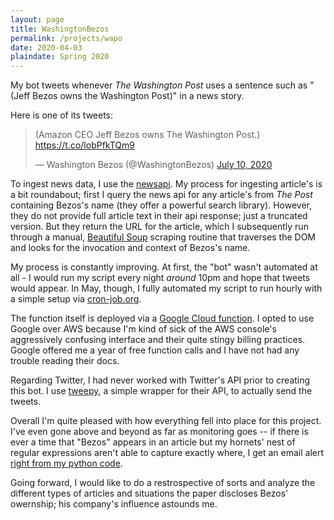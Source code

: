 ```yaml
---
layout: page
title: WashingtonBezos
permalink: /projects/wapo
date: 2020-04-03
plaindate: Spring 2020
---
```

My bot tweets whenever *The Washington Post* uses a sentence such as "(Jeff Bezos owns the Washington Post)" in a news story. 

Here is one of its tweets:
<blockquote class="twitter-tweet"><p lang="en" dir="ltr">(Amazon CEO Jeff Bezos owns The Washington Post.) <a href="https://t.co/lobPfkTQm9">https://t.co/lobPfkTQm9</a></p>&mdash; Washington Bezos (@WashingtonBezos) <a href="https://twitter.com/WashingtonBezos/status/1281724955785388044?ref_src=twsrc%5Etfw">July 10, 2020</a></blockquote> <script async src="https://platform.twitter.com/widgets.js" charset="utf-8"></script>

To ingest news data, I use the [newsapi](https://newsapi.org/). My process for ingesting article's is a bit roundabout; first I query the news api for any article's from *The Post* containing Bezos's name (they offer a powerful search library). However, they do not provide full article text in their api response; just a truncated version. But they return the URL for the article, which I subsequently run through a manual, [Beautiful Soup](https://www.crummy.com/software/BeautifulSoup/bs4/doc/) scraping routine that traverses the DOM and looks for the invocation and context of Bezos's name. 

My process is constantly improving. At first, the "bot" wasn't automated at all - I would run my script every night *around* 10pm and hope that tweets would appear. In May, though, I fully automated my script to run hourly with a simple setup via [cron-job.org](https://cron-job.org). 

The function itself is deployed via a [Google Cloud function](https://cloud.google.com/functions). I opted to use Google over AWS because I'm kind of sick of the AWS console's aggressively confusing interface and their quite stingy billing practices. Google offered me a year of free function calls and I have not had any trouble reading their docs.

Regarding Twitter, I had never worked with Twitter's API prior to creating this bot. I use [tweepy](https://www.tweepy.org/), a simple wrapper for their API, to actually send the tweets.

Overall I'm quite pleased with how everything fell into place for this project. I've even gone above and beyond as far as monitoring goes -- if there is ever a time that "Bezos" appears in an article but my hornets' nest of regular expressions aren't able to capture exactly where, I get an email alert [right from my python code](https://github.com/timschott/kratos/blob/master/wapo.py#L459-L478).

Going forward, I would like to do a restrospective of sorts and analyze the different types of articles and situations the paper discloses Bezos' owernship; his company's influence astounds me. 